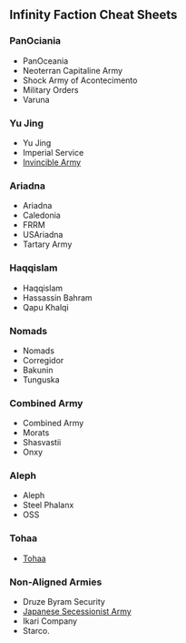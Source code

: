 ## Infinity Faction Cheat Sheets

### PanOciania

* PanOceania  
* Neoterran Capitaline Army  
* Shock Army of Acontecimento  
* Military Orders  
* Varuna  

### Yu Jing

* Yu Jing  
* Imperial Service  
* [Invincible Army](./YuJing/IA.md)  

### Ariadna

* Ariadna  
* Caledonia  
* FRRM  
* USAriadna  
* Tartary Army  

### Haqqislam

* Haqqislam  
* Hassassin Bahram  
* Qapu Khalqi  

### Nomads

* Nomads  
* Corregidor  
* Bakunin  
* Tunguska  

### Combined Army

* Combined Army  
* Morats  
* Shasvastii  
* Onxy  

### Aleph

* Aleph  
* Steel Phalanx  
* OSS  

### Tohaa

* [Tohaa](./Tohaa/Tohaa.md)

### Non-Aligned Armies

* Druze Byram Security  
* [Japanese Secessionist Army](./NAA/JSA.md)  
* Ikari Company  
* Starco.  
